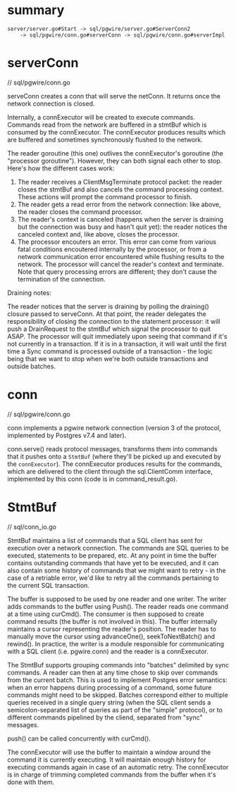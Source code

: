 
# summary

```
server/server.go#Start -> sql/pgwire/server.go#ServerConn2 
	-> sql/pgwire/conn.go#serverConn -> sql/pgwire/conn.go#serverImpl 
```

# serverConn

// sql/pgwire/conn.go

 serveConn creates a conn that will serve the netConn. It returns once the
 network connection is closed.

 Internally, a connExecutor will be created to execute commands. Commands read
 from the network are buffered in a stmtBuf which is consumed by the
 connExecutor. The connExecutor produces results which are buffered and
 sometimes synchronously flushed to the network.

 The reader goroutine (this one) outlives the connExecutor's goroutine (the
 "processor goroutine").
 However, they can both signal each other to stop. Here's how the different
 cases work:
 1) The reader receives a ClientMsgTerminate protocol packet: the reader
 closes the stmtBuf and also cancels the command processing context. These
 actions will prompt the command processor to finish.
 2) The reader gets a read error from the network connection: like above, the
 reader closes the command processor.
 3) The reader's context is canceled (happens when the server is draining but
 the connection was busy and hasn't quit yet): the reader notices the canceled
 context and, like above, closes the processor.
 4) The processor encouters an error. This error can come from various fatal
 conditions encoutered internally by the processor, or from a network
 communication error encountered while flushing results to the network.
 The processor will cancel the reader's context and terminate.
 Note that query processing errors are different; they don't cause the
 termination of the connection.

 Draining notes:

 The reader notices that the server is draining by polling the draining()
 closure passed to serveConn. At that point, the reader delegates the
 responsibility of closing the connection to the statement processor: it will
 push a DrainRequest to the stmtBuf which signal the processor to quit ASAP.
 The processor will quit immediately upon seeing that command if it's not
 currently in a transaction. If it is in a transaction, it will wait until the
 first time a Sync command is processed outside of a transaction - the logic
 being that we want to stop when we're both outside transactions and outside
 batches.


# conn

// sql/pgwire/conn.go

 conn implements a pgwire network connection (version 3 of the protocol,
 implemented by Postgres v7.4 and later). 
 
 conn.serve() reads protocol messages, transforms them into commands that it pushes onto a `StmtBuf` (where
 they'll be picked up and executed by the `connExecutor`).
 The connExecutor produces results for the commands, which are delivered to
 the client through the sql.ClientComm interface, implemented by this conn
 (code is in command_result.go).


# StmtBuf

// sql/conn_io.go


 StmtBuf maintains a list of commands that a SQL client has sent for execution
 over a network connection. The commands are SQL queries to be executed,
 statements to be prepared, etc. At any point in time the buffer contains
 outstanding commands that have yet to be executed, and it can also contain
 some history of commands that we might want to retry - in the case of a
 retriable error, we'd like to retry all the commands pertaining to the
 current SQL transaction.

 The buffer is supposed to be used by one reader and one writer. The writer
 adds commands to the buffer using Push(). The reader reads one command at a
 time using curCmd(). The consumer is then supposed to create command results
 (the buffer is not involved in this).
 The buffer internally maintains a cursor representing the reader's position.
 The reader has to manually move the cursor using advanceOne(),
 seekToNextBatch() and rewind().
 In practice, the writer is a module responsible for communicating with a SQL
 client (i.e. pgwire.conn) and the reader is a connExecutor.

 The StmtBuf supports grouping commands into "batches" delimited by sync
 commands. A reader can then at any time chose to skip over commands from the
 current batch. This is used to implement Postgres error semantics: when an
 error happens during processing of a command, some future commands might need
 to be skipped. Batches correspond either to multiple queries received in a
 single query string (when the SQL client sends a semicolon-separated list of
 queries as part of the "simple" protocol), or to different commands pipelined
 by the cliend, separated from "sync" messages.

 push() can be called concurrently with curCmd().

 The connExecutor will use the buffer to maintain a window around the
 command it is currently executing. It will maintain enough history for
 executing commands again in case of an automatic retry. The connExecutor is
 in charge of trimming completed commands from the buffer when it's done with
 them.
